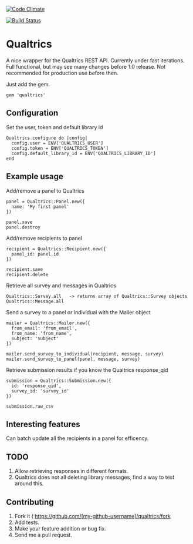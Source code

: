 [![Code Climate](https://codeclimate.com/github/sunkev/qualtrics/badges/gpa.svg)](https://codeclimate.com/github/sunkev/qualtrics)

[![Build Status](https://travis-ci.org/sunkev/qualtrics.svg?branch=master)](https://travis-ci.org/sunkev/qualtrics)

# Qualtrics

A nice wrapper for the Qualtrics REST API. Currently under fast iterations. 
Full functional, but may see many changes before 1.0 release. 
Not recommended for production use before then.

Just add the gem.

    gem 'qualtrics'
    
## Configuration

Set the user, token and default library id

    Qualtrics.configure do |config|
      config.user = ENV['QUALTRICS_USER']
      config.token = ENV['QUALTRICS_TOKEN']
      config.default_library_id = ENV['QUALTRICS_LIBRARY_ID']
    end

## Example usage

Add/remove a panel to Qualtrics

    panel = Qualtrics::Panel.new({
      name: 'My first panel'
    })

    panel.save
    panel.destroy
    
Add/remove recipients to panel
    
    recipient = Qualtrics::Recipient.new({
      panel_id: panel.id
    })
    
    recipient.save
    recipient.delete
    
Retrieve all survey and messages in Qualtrics
    
    Qualtrics::Survey.all   -> returns array of Qualtrics::Survey objects
    Qualtrics::Message.all
  
Send a survey to a panel or individual with the Mailer object

    mailer = Qualtrics::Mailer.new({
      from_email: 'from_email',
      from_name: 'from_name',
      subject: 'subject'
    })
  
    mailer.send_survey_to_individual(recipient, message, survey)
    mailer.send_survey_to_panel(panel, message, survey)
    
Retrieve submission results if you know the Qualtrics response_qid
  
    submission = Qualtrics::Submission.new({
      id: 'response_qid',
      survey_id: 'survey_id'
    })
    
    submission.raw_csv
    
## Interesting features

  Can batch update all the recipients in a panel for efficency.

## TODO

  1. Allow retrieving responses in different formats.
  2. Qualtrics does not all deleting library messages, find a way to test around this.
  
## Contributing

1. Fork it ( https://github.com/[my-github-username]/qualtrics/fork 
2. Add tests.
3. Make your feature addition or bug fix.
4. Send me a pull request.

